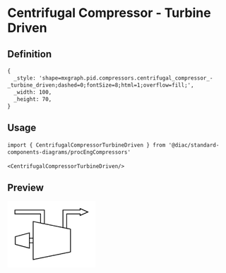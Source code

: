 # Centrifugal Compressor - Turbine Driven

## Definition

```
{
  _style: 'shape=mxgraph.pid.compressors.centrifugal_compressor_-_turbine_driven;dashed=0;fontSize=8;html=1;overflow=fill;',
  _width: 100,
  _height: 70,
}
```

## Usage

```
import { CentrifugalCompressorTurbineDriven } from '@diac/standard-components-diagrams/procEngCompressors'

<CentrifugalCompressorTurbineDriven/>
```

## Preview

<img src="./centrifugal-compressor-turbine-driven.png" width="200"/>
